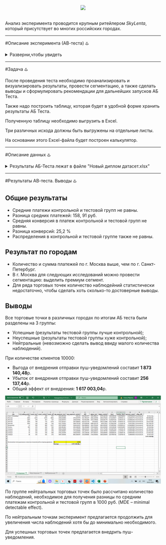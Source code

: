<div id="header" align="center">
  <img src="https://media.giphy.com/media/v1.Y2lkPTc5MGI3NjExM3o4azk1YXdoN3YzYXc1NzF0eDZmYXEzdXU2ejlnZHV1eWpyeHZteSZlcD12MV9pbnRlcm5hbF9naWZfYnlfaWQmY3Q9Zw/zoKdmndB8QBR2c0gjy/giphy.gif" width="100"/>
  
</div>
<div id="badges" align="center">
  <img src="https://komarev.com/ghpvc/?username=LenaIkra&style=flat-square&color=blue" alt=""/>
</div> 


Анализ эксперимента проводится крупным ритейлером *SkyLenta*, который присутствует во многих российских городах.
___
#Описание эксперимента (АВ-теста) :hotsprings:
<details>
  <summary> Разверни,чтобы увидеть </summary>
  
### Цель эксперимента 

Исследование альтернативного метода воздействия на клиентские покупки с помощью пуш-уведомлений.

Воздействие “***контроль***” - уведомление о новых товарах и скидках с помощью баннера в приложении

Воздействие “***тест***” - уведомление с помощью пуша (сообщение о товарах и скидках появится в уведомлениях приложения).

### Дизайн эксперимента

Длительность эксперимента - 3 месяца.

География: в эксперименте задействованы все города присутствия в России.

### Сплит-система

Клиенты разбиты на две группы одинакового размера случайным образом. 

### Таргет-метрики

- Конверсия из рекламы в покупку
- Средний чек </details>
___
#Задача :hotsprings:

После проведения теста необходимо проанализировать и визуализировать результаты, провести сегментацию, а также сделать выводы и сформулировать рекомендации для дальнейших запусков АБ Теста.

Также надо построить таблицу, которая будет в удобной форме хранить результаты АБ Теста.

Полученную таблицу необходимо выгрузить в Excel. 

Три различных исхода должны быть выгружены на отдельные листы.

На основании этого Excel-файла будет построен калькулятор.
___
#Описание данных :hotsprings:
<details>
  <summary>
Результаты АБ-Теста лежат в файле "Новый диплом датасет.xlsx"</summary>


Вкладка “Данные”
- id_order - уникальный идентификатор покупки.
- id_client - уникальный идентификатор клиента.
- amt_payment - размер платежа.
- dtime_pay - дата и время оплаты.

Вкладка “Clients”
- id_client - уникальный идентификатор клиента.
- dtime_ad - дата и время показа рекламного объявления (или баннером в приложении, или пуш-уведомлением, в зависимости от группы).
- nflag_test - группа эксперимента (0 - контроль, 1 -тест).
- id_trading_point - идентификатор торговой точки, к которой прикреплен данный пользователь.

Вкладка “Region_dict”
- id_trading_point - уникальный идентификатор торговой точки, к которой прикреплен данный пользователь.
- city - название города. </details>
____
#Результаты АВ-теста. Выводы :hotsprings:
 ## Общие результаты
- Средние платежи контрольной и тестовой групп не равны.
- Разница средних  платежей: 158, 91 руб.
- Средняя конверсия  в платеж контрольной и тестовой групп не равны.
- Разница конверсий: 25,2 %
- Распределения в контрольной и тестовой группе также не равны.

## Результат по городам

- Количество  и сумма платежей по г. Москва выше, чем по г. Санкт-Петербург.
- В г. Москва для следующих исследований можно провести сегментацию: выделить премиум сегмент.
- Для ряда торговых точек количество наблюдейний статистически недостаточно, чтобы сделать хоть сколько-то достоверные выводы.

## Выводы

Все торговые точки в различных городах по итогам АБ теста были разделены на 3 группы:
- Успешные  (результаты тестовой группы лучше контрольной);
- Неуспешные  (результаты тестовой группы хуже контрольной);
- Нейтральные  (невозможно сделать вывод ввиду малого количества наблюдений).

При количестве клиентов 10000:
 - Выгода от внедрения отправки пуш-уведомлений составит **1 873 140,48**р. 
 - Убыток от внедрения отправки пуш-уведомлений составит  **256 137,44**р. 
- Общий эффект от внедрения: **1 617 003,04**р. 

![alt text](image.png)

По группе нейтральных торговых точек было рассчитано количество наблюдений, необходимое для получения разницы по средним платежам контрольной и тестовой групп в 1000 руб. (MDE – minimal detectable effect).

По нейтральным точкам эксперимент предлагается продолжить для увеличения числа наблюдений хотя бы до минимально необходимого.

Для успешных торговых точек предлагается внедрить пуш-уведомления.
